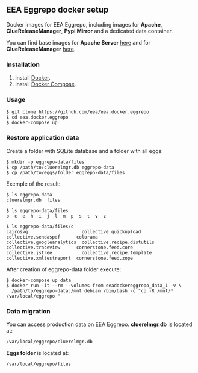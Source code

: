 ## EEA Eggrepo docker setup

Docker images for EEA Eggrepo, including images for **Apache**, **ClueReleaseManager**, **Pypi Mirror** and a 
dedicated data container.

You can find base images for **Apache Server** [here](https://registry.hub.docker.com/u/eeacms/httpd/) and for 
**ClueReleaseManager** [here](https://registry.hub.docker.com/u/eeacms/cluereleasemanager/).

### Installation
1. Install [Docker](https://www.docker.com/).
2. Install [Docker Compose](https://docs.docker.com/compose/).

### Usage

    $ git clone https://github.com/eea/eea.docker.eggrepo
    $ cd eea.docker.eggrepo
    $ docker-compose up
    
### Restore application data
Create a folder with SQLite database and a folder with all eggs:

    $ mkdir -p eggrepo-data/files
    $ cp /path/to/cluerelmgr.db eggrepo-data
    $ cp /path/to/eggs/folder eggrepo-data/files

Exemple of the result:
    
    $ ls eggrepo-data
    cluerelmgr.db  files
    
    $ ls eggrepo-data/files
    b  c  e  h  i  j  l  m  p  s  t  v  z

    $ ls eggrepo-data/files/c
    cairosvg                    collective.quickupload       collective.sendaspdf      colorama
    collective.googleanalytics  collective.recipe.distutils  collective.traceview      cornerstone.feed.core
    collective.jstree           collective.recipe.template   collective.xmltestreport  cornerstone.feed.zope

After creation of eggrepo-data folder execute:

    $ docker-compose up data
    $ docker run -it --rm --volumes-from eeadockereggrepo_data_1 -v \ 
      /path/to/eggrepo-data:/mnt debian /bin/bash -c "cp -R /mnt/* /var/local/eggrepo "

### Data migration
You can access production data on [EEA Eggrepo](http://eggrepo.eea.europa.eu). **cluerelmgr.db** is located at:

    /var/local/eggrepo/cluerelmgr.db
    
**Eggs folder** is located at:

    /var/local/eggrepo/files

